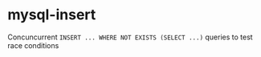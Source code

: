 # mysql-insert
Сoncuncurrent `INSERT ... WHERE NOT EXISTS (SELECT ...)` queries to test race conditions
